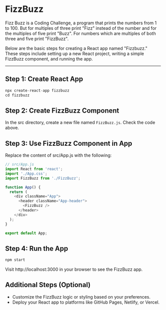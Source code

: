 # FizzBuzz

Fizz Buzz is a Coding Challenge, a program that prints the numbers from 1 to 100. But for multiples of three print "Fizz" instead of the number and for the multiples of five print "Buzz". For numbers which are multiples of both three and five print "FizzBuzz". 

Below are the basic steps for creating a React app named "Fizzbuzz." These steps include setting up a new React project, writing a simple FizzBuzz component, and running the app.

---

## Step 1: Create React App
```js
npx create-react-app fizzbuzz
cd fizzbuzz
```

## Step 2: Create FizzBuzz Component
In the src directory, create a new file named `FizzBuzz.js`. Check the code above.

## Step 3: Use FizzBuzz Component in App
Replace the content of src/App.js with the following:

```js
// src/App.js
import React from 'react';
import './App.css';
import FizzBuzz from './FizzBuzz';

function App() {
  return (
    <div className="App">
      <header className="App-header">
        <FizzBuzz />
      </header>
    </div>
  );
}

export default App;
```

## Step 4: Run the App
```js
npm start
```
Visit http://localhost:3000 in your browser to see the FizzBuzz app.

## Additional Steps (Optional)
+ Customize the FizzBuzz logic or styling based on your preferences.
+ Deploy your React app to platforms like GitHub Pages, Netlify, or Vercel.
